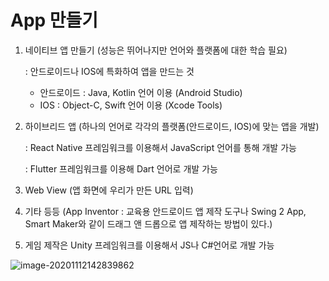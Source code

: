 # App 만들기



1. 네이티브 앱 만들기 (성능은 뛰어나지만 언어와 플랫폼에 대한 학습 필요)

   : 안드로이드나 IOS에 특화하여 앱을 만드는 것

   * 안드로이드 : Java, Kotlin 언어 이용 (Android Studio)
   * IOS : Object-C, Swift 언어 이용 (Xcode Tools)



2. 하이브리드 앱 (하나의 언어로 각각의 플랫폼(안드로이드, IOS)에 맞는 앱을 개발)

   : React Native 프레임워크를 이용해서 JavaScript 언어를 통해 개발 가능

   : Flutter 프레임워크를 이용해 Dart 언어로 개발 가능



3. Web View (앱 화면에 우리가 만든 URL 입력)



4. 기타 등등 (App Inventor : 교육용 안드로이드 앱 제작 도구나 Swing 2 App, Smart Maker와 같이 드래그 앤 드롭으로 앱 제작하는 방법이 있다.)



5. 게임 제작은 Unity 프레임워크를 이용해서 JS나 C#언어로 개발 가능



![image-20201112142839862](C:\Users\user\AppData\Roaming\Typora\typora-user-images\image-20201112142839862.png)